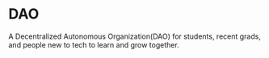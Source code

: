 # DAO
A Decentralized Autonomous Organization(DAO) for students, recent grads, and people new to tech to learn and grow together.
